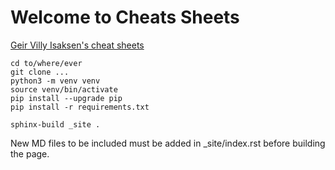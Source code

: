 # Welcome to Cheats Sheets
[Geir Villy Isaksen's cheat sheets](https://isaksengeir.github.io/)

```bash=
cd to/where/ever
git clone ...
python3 -m venv venv
source venv/bin/activate
pip install --upgrade pip
pip install -r requirements.txt

sphinx-build _site .
```

New MD files to be included must be added in _site/index.rst before building the page.

